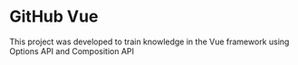 # GitHub Vue

This project was developed to train knowledge in the Vue framework using Options API and Composition API

